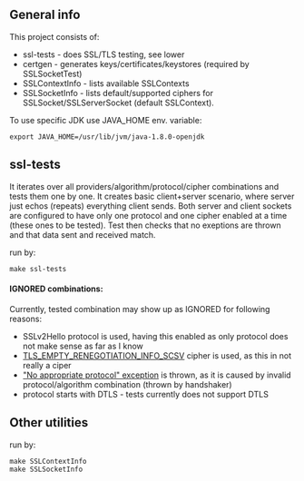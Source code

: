 ## General info
This project consists of:
- ssl-tests - does SSL/TLS testing, see lower
- certgen - generates keys/certificates/keystores (required by SSLSocketTest)
- SSLContextInfo - lists available SSLContexts
- SSLSocketInfo - lists default/supported ciphers for SSLSocket/SSLServerSocket (default SSLContext).

To use specific JDK use JAVA_HOME env. variable:
```
export JAVA_HOME=/usr/lib/jvm/java-1.8.0-openjdk
```

## ssl-tests
It iterates over all providers/algorithm/protocol/cipher combinations and tests them one by one.
It creates basic client+server scenario, where server just echos (repeats) everything client sends.
Both server and client sockets are configured to have only one protocol and one cipher enabled at a time (these ones to be tested).
Test then checks that no exeptions are thrown and that data sent and received match.

run by:
```
make ssl-tests
```

#### IGNORED combinations:
Currently, tested combination may show up as IGNORED for following reasons:
- SSLv2Hello protocol is used, having this enabled as only protocol does not make sense as far as I know
- [TLS_EMPTY_RENEGOTIATION_INFO_SCSV](https://tools.ietf.org/html/rfc5746#section-3.3) cipher is used, as this in not really a ciper
- ["No appropriate protocol" exception](https://hg.openjdk.java.net/jdk8u/jdk8u/jdk/file/ce1f37506608/src/share/classes/sun/security/ssl/Handshaker.java#l554) is thrown, as it is caused by invalid protocol/algorithm combination  (thrown by handshaker)
- protocol starts with DTLS - tests currently does not support  DTLS

## Other utilities

run by:
```
make SSLContextInfo
make SSLSocketInfo
```
